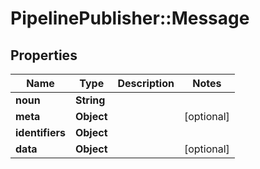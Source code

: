 # PipelinePublisher::Message

## Properties
Name | Type | Description | Notes
------------ | ------------- | ------------- | -------------
**noun** | **String** |  | 
**meta** | **Object** |  | [optional] 
**identifiers** | **Object** |  | 
**data** | **Object** |  | [optional] 



